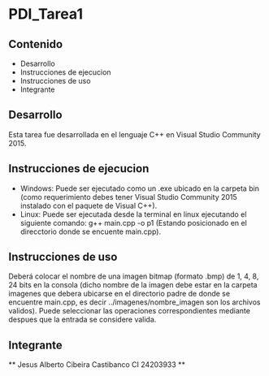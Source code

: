 # PDI_Tarea1
## Contenido
* Desarrollo
* Instrucciones de ejecucion
* Instrucciones de uso
* Integrante
 
## Desarrollo
Esta tarea fue desarrollada en el lenguaje C++ en Visual Studio Community 2015.

## Instrucciones de ejecucion
* Windows:
Puede ser ejecutado como un .exe ubicado en la carpeta bin (como requerimiento debes tener Visual Studio Community 2015 instalado con el paquete de Visual C++).
* Linux:
Puede ser ejecutada desde la terminal en linux ejecutando el siguiente comando: g++ main.cpp -o p1 (Estando posicionado en el direcctorio donde se encuente main.cpp).

## Instrucciones de uso
Deberá colocar el nombre de una imagen bitmap (formato .bmp) de 1, 4, 8, 24 bits en la consola (dicho nombre de la imagen debe estar en la carpeta imagenes que debera ubicarse en el directorio padre de donde se encuentre main.cpp, es decir ../imagenes/nombre_imagen son los archivos validos). Puede seleccionar las operaciones correspondientes mediante despues que la entrada se considere valida.

## Integrante

** Jesus Alberto Cibeira Castibanco CI 24203933 **

